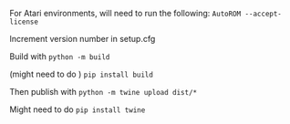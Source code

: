 
For Atari environments, will need to run the following:
`AutoROM --accept-license`

Increment version number in setup.cfg

Build with 
`python -m build` 

(might need to do )
`pip install build`

Then publish with 
`python -m twine upload dist/*`

Might need to do 
`pip install twine`

